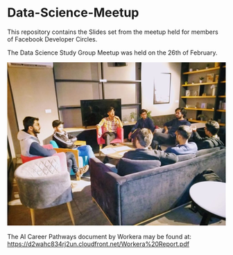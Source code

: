 # Data-Science-Meetup

This repository contains the Slides set from the meetup held for members of Facebook Developer Circles.

The Data Science Study Group Meetup was held on the 26th of February.



![alt text](https://github.com/ibrahimzafar/Data-Science-Meetup/blob/master/87836834_2545790632409085_4582553040510255104_o.jpg "Meetup in progress") <br>




The AI Career Pathways document by Workera may be found at: https://d2wahc834rj2un.cloudfront.net/Workera%20Report.pdf
